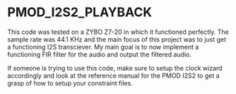 # PMOD_I2S2_PLAYBACK

This code was tested on a ZYBO Z7-20 in which it functioned perfectly. The sample rate was 44.1 KHz and the main focus of this project was to just get a functioning I2S transciever. My main goal is to now implement a functioning FIR filter for the audio and output the filtered audio.

If someone is trying to use this code, make sure to setup the clock wizard accordingly and look at the reference manual for the PMOD I2S2 to get a grasp of how to setup your constraint files.
